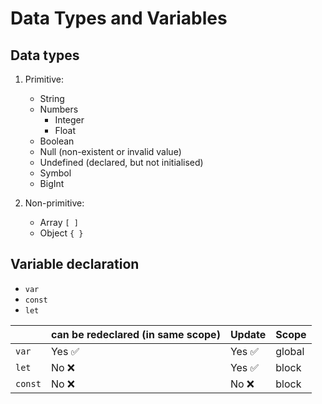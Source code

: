# Data Types and Variables

## Data types

1. Primitive:
    - String
    - Numbers
        - Integer
        - Float
    - Boolean
    - Null (non-existent or invalid value)
    - Undefined (declared, but not initialised)
    - Symbol
    - BigInt

2. Non-primitive:
    - Array `[ ]`
    - Object `{ }`

## Variable declaration

- `var`
- `const`
- `let`

|           | can be redeclared (in same scope) | Update    | Scope     |
|-----------|-----------------------------------|-----------|-----------|
| `var`     |   Yes ✅                          | Yes ✅    | global    |
| `let`     |   No ❌                           | Yes ✅    | block     |
| `const`   |   No ❌                           | No ❌     | block     |

